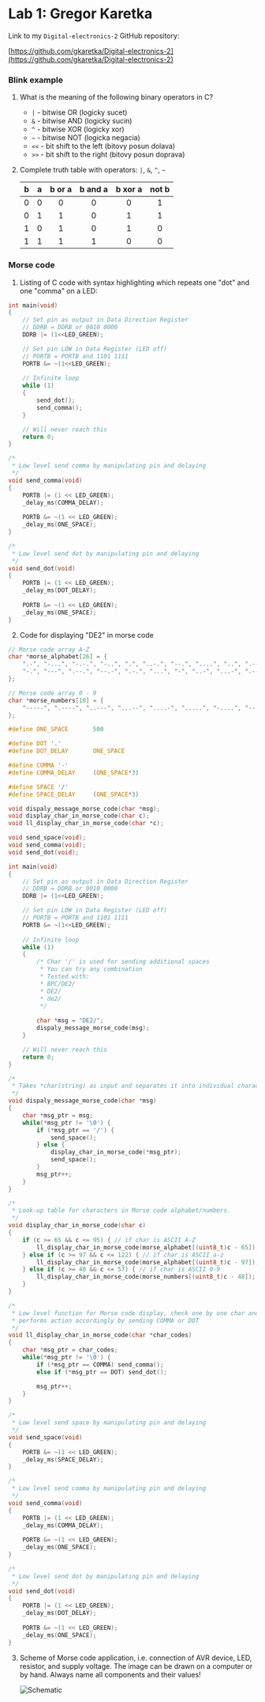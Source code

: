 # Lab 1: Gregor Karetka

Link to my `Digital-electronics-2` GitHub repository:

   [https://github.com/gkaretka/Digital-electronics-2](https://github.com/gkaretka/Digital-electronics-2)


### Blink example

1. What is the meaning of the following binary operators in C?
   * `|` - bitwise OR (logicky sucet)
   * `&` - bitwise AND (logicky sucin)
   * `^` - bitwise XOR (logicky xor)
   * `~` - bitwise NOT (logicka negacia)
   * `<<` - bit shift to the left (bitovy posun dolava)
   * `>>` - bit shift to the right (bitovy posun doprava)

2. Complete truth table with operators: `|`, `&`, `^`, `~`

    | **b** | **a** |**b or a** | **b and a** | **b xor a** | **not b** |
    | :-: | :-: | :-: | :-: | :-: | :-: |
    | 0 | 0 | 0 | 0 | 0 | 1 |
    | 0 | 1 | 1 | 0 | 1 | 1 |
    | 1 | 0 | 1 | 0 | 1 | 0 |
    | 1 | 1 | 1 | 1 | 0 | 0 |


### Morse code

1. Listing of C code with syntax highlighting which repeats one "dot" and one "comma" on a LED:

```c
int main(void)
{
    // Set pin as output in Data Direction Register
    // DDRB = DDRB or 0010 0000
    DDRB |= (1<<LED_GREEN);

    // Set pin LOW in Data Register (LED off)
    // PORTB = PORTB and 1101 1111
    PORTB &= ~(1<<LED_GREEN);
    
    // Infinite loop
    while (1)
    {
        send_dot();
        send_comma();
    }

    // Will never reach this
    return 0;
}

/*
 * Low level send comma by manipulating pin and delaying
 */
void send_comma(void)
{
    PORTB |= (1 << LED_GREEN);
    _delay_ms(COMMA_DELAY);
    
    PORTB &= ~(1 << LED_GREEN);
    _delay_ms(ONE_SPACE);
}

/*
 * Low level send dot by manipulating pin and delaying
 */
void send_dot(void)
{
    PORTB |= (1 << LED_GREEN);
    _delay_ms(DOT_DELAY);
    
    PORTB &= ~(1 << LED_GREEN);
    _delay_ms(ONE_SPACE);
}
```

2. Code for displaying "DE2" in morse code

```C
// Morse code array A-Z
char *morse_alphabet[26] = {
    ".-", "-...", "-.-.", "-..", ".", "..-.", "--.", "....", "..", ".---", "-.-", ".-..", "--",
    "-.", "---", ".--.", "--.-", ".-.", "...", "-", "..-", "...-", ".--", "-..-", "-.--", "--.."
};

// Morse code array 0 - 9
char *morse_numbers[10] = {
    "-----", ".----", "..---", "...--", "....-", ".....", "-....", "--...", "---..", "----."
};

#define ONE_SPACE		500

#define DOT '.'
#define DOT_DELAY		ONE_SPACE

#define COMMA '-'
#define COMMA_DELAY	    (ONE_SPACE*3)

#define SPACE '/'
#define SPACE_DELAY	    (ONE_SPACE*3)

void dispaly_message_morse_code(char *msg);
void display_char_in_morse_code(char c);
void ll_display_char_in_morse_code(char *c);

void send_space(void);
void send_comma(void);
void send_dot(void);

int main(void)
{
    // Set pin as output in Data Direction Register
    // DDRB = DDRB or 0010 0000
    DDRB |= (1<<LED_GREEN);

    // Set pin LOW in Data Register (LED off)
    // PORTB = PORTB and 1101 1111
    PORTB &= ~(1<<LED_GREEN);
    
    // Infinite loop
    while (1)
    {
        /* Char '/' is used for sending additional spaces
         * You can try any combination
         * Tested with: 
         * BPC/DE2/
         * DE2/
         * de2/
         */
        
        char *msg = "DE2/";
        dispaly_message_morse_code(msg);
    }

    // Will never reach this
    return 0;
}

/*
 * Takes *char(string) as input and separates it into individual characters.
 */
void dispaly_message_morse_code(char *msg)
{
    char *msg_ptr = msg;
    while(*msg_ptr != '\0') {
        if (*msg_ptr == '/') {
            send_space(); 
        } else {
            display_char_in_morse_code(*msg_ptr);
            send_space(); 
        }                
        msg_ptr++;
    }
}

/*
 * Look-up table for characters in Morse code alphabet/numbers. 
 */
void display_char_in_morse_code(char c)
{
    if (c >= 65 && c <= 95) { // if char is ASCII A-Z
        ll_display_char_in_morse_code(morse_alphabet[(uint8_t)c - 65]);
    } else if (c >= 97 && c <= 122) { // if char is ASCII a-z
        ll_display_char_in_morse_code(morse_alphabet[(uint8_t)c - 97]);
    } else if (c >= 48 && c <= 57) { // if char is ASCII 0-9
        ll_display_char_in_morse_code(morse_numbers[(uint8_t)c - 48]);
    }
}

/*
 * Low level function for Morse code display, check one by one char and 
 * performs action accordingly by sending COMMA or DOT
 */
void ll_display_char_in_morse_code(char *char_codes)
{
    char *msg_ptr = char_codes;
    while(*msg_ptr != '\0') {
        if (*msg_ptr == COMMA) send_comma();
        else if (*msg_ptr == DOT) send_dot();

        msg_ptr++;
    }        
}

/*
 * Low level send space by manipulating pin and delaying
 */
void send_space(void)
{
    PORTB &= ~(1 << LED_GREEN);
    _delay_ms(SPACE_DELAY);
}

/*
 * Low level send comma by manipulating pin and delaying
 */
void send_comma(void)
{
    PORTB |= (1 << LED_GREEN);
    _delay_ms(COMMA_DELAY);
    
    PORTB &= ~(1 << LED_GREEN);
    _delay_ms(ONE_SPACE);
}

/*
 * Low level send dot by manipulating pin and delaying
 */
void send_dot(void)
{
    PORTB |= (1 << LED_GREEN);
    _delay_ms(DOT_DELAY);
    
    PORTB &= ~(1 << LED_GREEN);
    _delay_ms(ONE_SPACE);
}
```


3. Scheme of Morse code application, i.e. connection of AVR device, LED, resistor, and supply voltage. The image can be drawn on a computer or by hand. Always name all components and their values!

   ![Schematic](sch.PNG)
